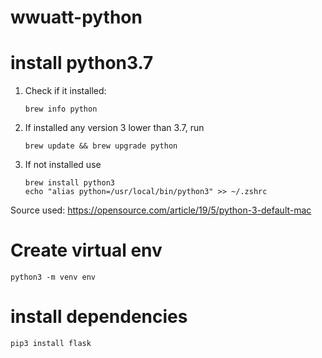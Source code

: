 # wwuatt-python

# install python3.7
1. Check if it installed: 
    ```
    brew info python 
    ```
2. If installed any version 3 lower than 3.7, run 
    ```
    brew update && brew upgrade python
    ```
3. If not installed use 
    ```
    brew install python3
    echo "alias python=/usr/local/bin/python3" >> ~/.zshrc
    ```
Source used: https://opensource.com/article/19/5/python-3-default-mac

# Create virtual env
```
python3 -m venv env
```

# install dependencies
```
pip3 install flask
```